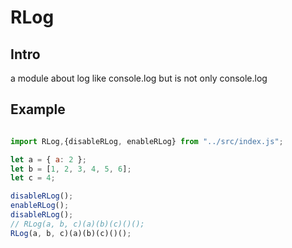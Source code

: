 # RLog

## Intro

a module about log like console.log but is not only console.log

## Example

```javascript

import RLog,{disableRLog, enableRLog} from "../src/index.js";

let a = { a: 2 };
let b = [1, 2, 3, 4, 5, 6];
let c = 4;

disableRLog();
enableRLog();
disableRLog();
// RLog(a, b, c)(a)(b)(c)()();
RLog(a, b, c)(a)(b)(c)()();


```
